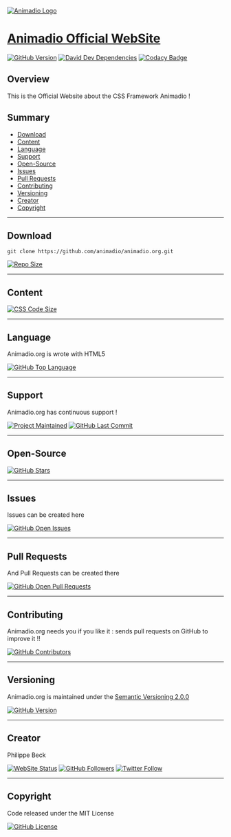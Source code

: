 [![Animadio Logo](https://animadio.org/img/logo.png)](https://animadio.org)
# [Animadio Official WebSite](https://animadio.org)

[![GitHub Version](https://img.shields.io/github/package-json/v/animadio/animadio.org.svg?label=Version)](https://github.com/animadio/animadio.org/blob/master/package.json)
[![David Dev Dependencies](https://david-dm.org/animadio/animadio.org/status.svg)](https://david-dm.org/animadio/animadio.org)
[![Codacy Badge](https://api.codacy.com/project/badge/Grade/914993ec00464b57a30d6905f5a1b5db)](https://www.codacy.com/app/Animadio/animadio.org?utm_source=github.com&amp;utm_medium=referral&amp;utm_content=animadio/animadio.org&amp;utm_campaign=Badge_Grade)

## Overview

This is the Official Website about the CSS Framework Animadio !

## Summary

-   [Download](#download)  
-   [Content](#content)  
-   [Language](#language)  
-   [Support](#support)  
-   [Open-Source](#open-source)  
-   [Issues](#issues)  
-   [Pull Requests](#pull-requests)  
-   [Contributing](#contributing)  
-   [Versioning](#versioning)  
-   [Creator](#creator)  
-   [Copyright](#copyright)  

---

## Download

`git clone https://github.com/animadio/animadio.org.git`  
  
[![Repo Size](https://img.shields.io/github/repo-size/animadio/animadio.org.svg?label=Repo+Size)](https://github.com/animadio/animadio.org/tree/master)

---

## Content

[![CSS Code Size](https://img.shields.io/github/languages/code-size/animadio/animadio.org.svg?label=Code+Size)](https://github.com/animadio/animadio.org/tree/master)

---

## Language

Animadio.org is wrote with HTML5

[![GitHub Top Language](https://img.shields.io/github/languages/top/animadio/animadio.org.svg?label=HTML5)](https://github.com/animadio/animadio.org)

---

## Support

Animadio.org has continuous support !

[![Project Maintained](https://img.shields.io/maintenance/yes/2019.svg?label=Maintained)](https://github.com/animadio/animadio.org)
[![GitHub Last Commit](https://img.shields.io/github/last-commit/animadio/animadio.org.svg?label=Last+Commit)](https://github.com/animadio/animadio.org/commits/master)

---

## Open-Source

[![GitHub Stars](https://img.shields.io/github/stars/animadio/animadio.org.svg?label=GitHub+:+Animadio.org+|+Stars)](https://github.com/animadio/animadio.org)

---

## Issues

Issues can be created here

[![GitHub Open Issues](https://img.shields.io/github/issues/animadio/animadio.org.svg?label=Issues)](https://github.com/animadio/animadio.org/issues)

---

## Pull Requests

And Pull Requests can be created there

[![GitHub Open Pull Requests](https://img.shields.io/github/issues-pr/animadio/animadio.org.svg?label=Pull+Requests)](https://github.com/animadio/animadio.org/pulls)

---

## Contributing

Animadio.org needs you if you like it : sends pull requests on GitHub to improve it !!

[![GitHub Contributors](https://img.shields.io/github/contributors/animadio/animadio.org.svg?label=Contributors)](https://github.com/animadio/animadio.org/graphs/contributors)

---

## Versioning

Animadio.org is maintained under the [Semantic Versioning 2.0.0](https://semver.org)

[![GitHub Version](https://img.shields.io/github/tag/animadio/animadio.org.svg?label=Version)](https://github.com/animadio/animadio.org/blob/master/composer.json)

---

## Creator

Philippe Beck

[![WebSite Status](https://img.shields.io/website-up-down-green-red/https/philippebeck.net.svg?label=https://philippebeck.net)](https://philippebeck.net)
[![GitHub Followers](https://img.shields.io/github/followers/philippebeck.svg?label=GitHub+:+philippebeck+|+Followers)](https://github.com/philippebeck)
[![Twitter Follow](https://badgen.net/twitter/follow/philippepjbeck)](https://twitter.com/philippepjbeck)

---

## Copyright

Code released under the MIT License

[![GitHub License](https://img.shields.io/github/license/animadio/animadio.org.svg?label=License)](https://github.com/animadio/animadio.org/blob/master/LICENSE)
